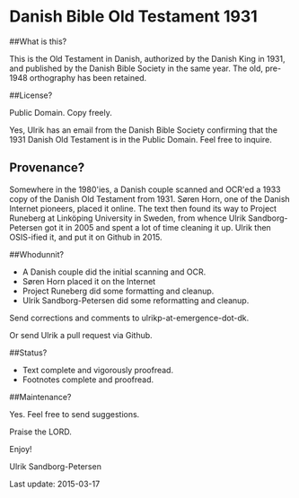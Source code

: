 # Danish Bible Old Testament 1931

##What is this?

This is the Old Testament in Danish, authorized by the Danish King in
1931, and published by the Danish Bible Society in the same year.  The
old, pre-1948 orthography has been retained.

##License?

Public Domain. Copy freely.

Yes, Ulrik has an email from the Danish Bible Society confirming that
the 1931 Danish Old Testament is in the Public Domain.  Feel free to
inquire.


## Provenance?

Somewhere in the 1980'ies, a Danish couple scanned and OCR'ed a 1933
copy of the Danish Old Testament from 1931.  Søren Horn, one of the
Danish Internet pioneers, placed it online.  The text then found its
way to Project Runeberg at Linköping University in Sweden, from whence
Ulrik Sandborg-Petersen got it in 2005 and spent a lot of time
cleaning it up.  Ulrik then OSIS-ified it, and put it on Github in
2015.


##Whodunnit?

- A Danish couple did the initial scanning and OCR.
- Søren Horn placed it on the Internet
- Project Runeberg did some formatting and cleanup.
- Ulrik Sandborg-Petersen did some reformatting and cleanup.


Send corrections and comments to ulrikp-at-emergence-dot-dk.

Or send Ulrik a pull request via Github.


##Status?

- Text complete and vigorously proofread.
- Footnotes complete and proofread.


##Maintenance?

Yes.  Feel free to send suggestions.


Praise the LORD.

Enjoy!

Ulrik Sandborg-Petersen

Last update: 2015-03-17